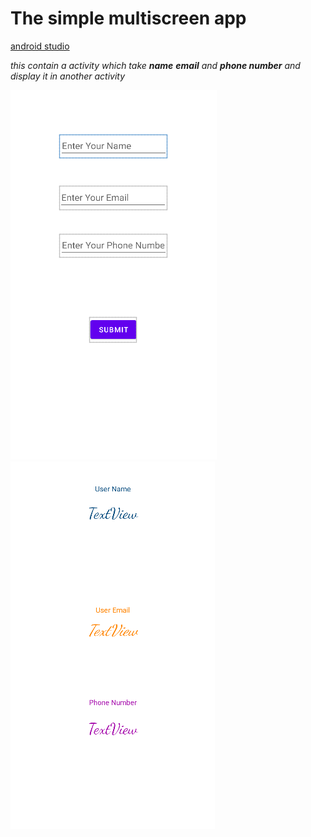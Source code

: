 # The simple multiscreen app 
[android studio](https://developer.android.com/studio?gclsrc=ds&gclsrc=ds "android studio home")


_this contain a activity which take **name** **email** and **phone number** and display it in another activity_

![firstpage](firstpage.png)
![secondpage](secondpage.png)

